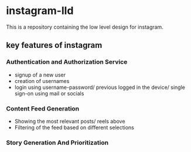 # instagram-lld
This is a repository containing the low level design for instagram. 

## key features of instagram

### Authentication and Authorization Service
- signup of a new user
- creation of usernames 
- login using username-password/ previous logged in the device/ single sign-on using mail or socials 

### Content Feed Generation
- Showing the most relevant posts/ reels above 
- Filtering of the feed based on different selections 


### Story Generation And Prioritization